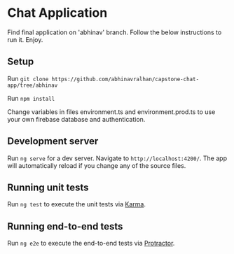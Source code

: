 # Chat Application

Find final application on 'abhinav' branch. Follow the below instructions to run it. Enjoy.

## Setup

Run `git clone https://github.com/abhinavralhan/capstone-chat-app/tree/abhinav`

Run `npm install`

Change variables in files environment.ts and environment.prod.ts to use your own firebase database and authentication.

## Development server

Run `ng serve` for a dev server. Navigate to `http://localhost:4200/`. The app will automatically reload if you change any of the source files.

## Running unit tests

Run `ng test` to execute the unit tests via [Karma](https://karma-runner.github.io).

## Running end-to-end tests

Run `ng e2e` to execute the end-to-end tests via [Protractor](http://www.protractortest.org/).


